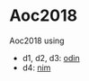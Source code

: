 # Aoc2018

Aoc2018 using

* d1, d2, d3: [odin](https://odin-lang.org/)
* d4: [nim](https://nim-lang.org/)
